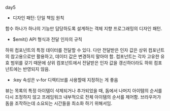 day5

- 디자인 패턴: 단일 책임 원칙

함수 하나가 하나의 기능만 담당하도록 설계하는 객체 지향 프로그래밍의 디자인 패턴. 

- $emit() API  형식과 전달 인자의 규칙

하위 컴포넌트의 특정 데이터를 전달할 수 있다. 다만 전달받은 인자 값은 상위 컴포넌트의 참고용으로만 활용하고, 데이터 값은 변경하지 말아야 함. 컴포넌트는 각자 고유한 유효 범위를 갖기 때문에 상위 컴포넌트에서 전달받은 인자 값을 갱신하더라도 하위 컴포넌트에는 반영되지 않음.

- :key  속성은 v-for  디렉티브를 사용할때 지정하는 게 좋음

뷰는 목록의 특정 아이템이 삭제되거나 추가되었을 때, 돔에서 나머지 아이템의 순서를 다시 조정하지 않고 프레임워크 내부적으로 전체 아이템의 순서를 제어함. 브라우저가 돔을 조작하는데 소요되는 시간들을 최소화 하기 위해서임.

